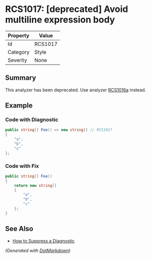 # RCS1017: \[deprecated\] Avoid multiline expression body

| Property | Value   |
| -------- | ------- |
| Id       | RCS1017 |
| Category | Style   |
| Severity | None    |

## Summary

This analyzer has been deprecated. Use analyzer [RCS1016a](RCS1016a.md) instead.

## Example

### Code with Diagnostic

```csharp
public string[] Foo() => new string[] // RCS1017
{
    "a",
    "b",
    "c"
};
```

### Code with Fix

```csharp
public string[] Foo()
{
    return new string[]
    {
        "a",
        "b",
        "c"
    };
}
```

## See Also

* [How to Suppress a Diagnostic](../HowToConfigureAnalyzers.md#how-to-suppress-a-diagnostic)


*\(Generated with [DotMarkdown](http://github.com/JosefPihrt/DotMarkdown)\)*